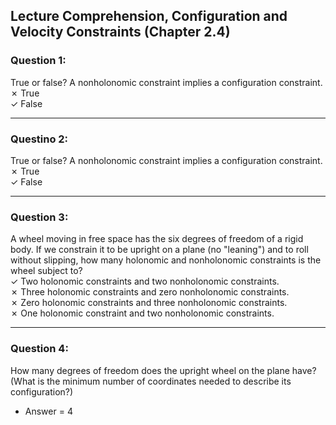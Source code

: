 ## Lecture Comprehension, Configuration and Velocity Constraints (Chapter 2.4)

### Question 1:
True or false?  A nonholonomic constraint implies a configuration constraint.<br>
&#10007; True<br>
&#10003; False<br>

--------------------------------------------------------------------------------------------------------------------------------------------------------
### Questino 2:
True or false?  A nonholonomic constraint implies a configuration constraint.<br>
&#10007; True<br>
&#10003; False<br>

--------------------------------------------------------------------------------------------------------------------------------------------------------
### Question 3:
A wheel moving in free space has the six degrees of freedom of a rigid body. If we constrain it to be upright on a plane (no "leaning") and to roll without slipping, how many holonomic and nonholonomic constraints is the wheel subject to?<br>
&#10003; Two holonomic constraints and two nonholonomic constraints.<br>
&#10007; Three holonomic constraints and zero nonholonomic constraints.<br>
&#10007; Zero holonomic constraints and three nonholonomic constraints.<br>
&#10007; One holonomic constraint and two nonholonomic constraints.<br>

--------------------------------------------------------------------------------------------------------------------------------------------------------
### Question 4:
How many degrees of freedom does the upright wheel on the plane have? (What is the minimum number of coordinates needed to describe its configuration?)<br>
- Answer = 4
